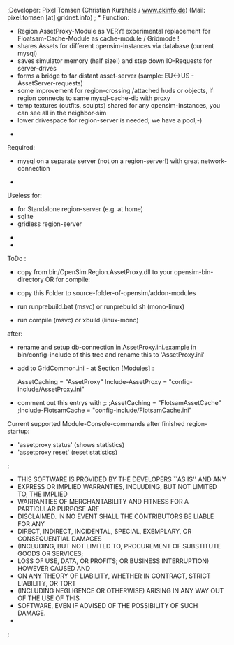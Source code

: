 ;Developer: Pixel Tomsen (Christian Kurzhals / www.ckinfo.de) (Mail: pixel.tomsen [at] gridnet.info)
;
*
Function:

- Region AssetProxy-Module as VERY! experimental replacement for Floatsam-Cache-Module as cache-module / Gridmode !
- shares Assets for different opensim-instances via database (current mysql)
- saves simulator memory (half size!) and step down IO-Requests for server-drives
- forms a bridge to far distant asset-server (sample: EU<->US - AssetServer-requests)
- some improvement for region-crossing /attached huds or objects, if region connects to same mysql-cache-db with proxy
- temp textures (outfits, sculpts) shared for any opensim-instances, you can see all in the neighbor-sim
- lower drivespace for region-server is needed; we have a pool;-)  
*
Required: 
- mysql on a separate server (not on a region-server!) with great network-connection
*
Useless for:
- for Standalone region-server (e.g. at home)
- sqlite
- gridless region-server
* 
*
ToDo :
- copy from bin/OpenSim.Region.AssetProxy.dll to your opensim-bin-directory OR for compile: 
 
- copy this Folder to source-folder-of-opensim/addon-modules
- run runprebuild.bat (msvc) or runprebuild.sh (mono-linux)
- run compile (msvc) or xbuild (linux-mono)

after: 

- rename and setup db-connection in AssetProxy.ini.example in bin/config-include of this tree and rename this to 'AssetProxy.ini'
- add to GridCommon.ini - at Section [Modules] : 
    
    AssetCaching = "AssetProxy"
    Include-AssetProxy = "config-include/AssetProxy.ini"  

- comment out this entrys with ;:
    ;AssetCaching = "FlotsamAssetCache"
    ;Include-FlotsamCache = "config-include/FlotsamCache.ini"


Current supported Module-Console-commands after finished region-startup:
- 'assetproxy status' (shows statistics)
- 'assetproxy reset' (reset statistics)  


;
* THIS SOFTWARE IS PROVIDED BY THE DEVELOPERS ``AS IS'' AND ANY
* EXPRESS OR IMPLIED WARRANTIES, INCLUDING, BUT NOT LIMITED TO, THE IMPLIED
* WARRANTIES OF MERCHANTABILITY AND FITNESS FOR A PARTICULAR PURPOSE ARE
* DISCLAIMED. IN NO EVENT SHALL THE CONTRIBUTORS BE LIABLE FOR ANY
* DIRECT, INDIRECT, INCIDENTAL, SPECIAL, EXEMPLARY, OR CONSEQUENTIAL DAMAGES
* (INCLUDING, BUT NOT LIMITED TO, PROCUREMENT OF SUBSTITUTE GOODS OR SERVICES;
* LOSS OF USE, DATA, OR PROFITS; OR BUSINESS INTERRUPTION) HOWEVER CAUSED AND
* ON ANY THEORY OF LIABILITY, WHETHER IN CONTRACT, STRICT LIABILITY, OR TORT
* (INCLUDING NEGLIGENCE OR OTHERWISE) ARISING IN ANY WAY OUT OF THE USE OF THIS
* SOFTWARE, EVEN IF ADVISED OF THE POSSIBILITY OF SUCH DAMAGE.
*
;